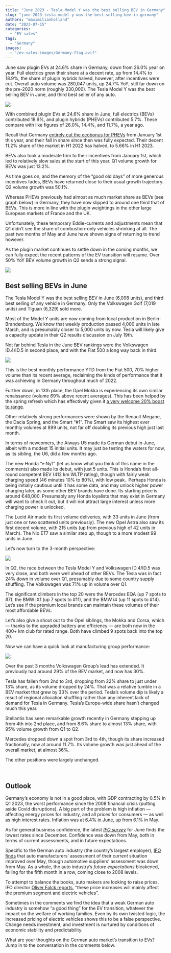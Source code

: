 ```yaml
---
title: "June 2023 - Tesla Model Y was the best selling BEV in Germany"
slug: "june-2023-tesla-model-y-was-the-best-selling-bev-in-germany"
authors: "maximilianholland"
date: "2023-07-15"
categories:
  - "EV sales"
tags:
  - "Germany"
images:
  - "/ev-sales-images/Germany-flag.avif"
---
```


June saw plugin EVs at 24.6% share in Germany, down from 26.0% year on year. Full electrics grew their share at a decent rate, up from 14.4% to 18.9%, the share of plugin hybrids halved, however, after incentives were cut. Overall auto volume was 280,047 units, up 24.7% YoY, still far down on the pre-2020 norm (roughly 330,000). The Tesla Model Y was the best selling BEV in June, and third best seller of any auto.

![](ev-sales-images/2023-06-Germany-Passenger-Auto-Registrations.avif)

With combined plugin EVs at 24.6% share in June, full electrics (BEVs) contributed 18.9%, and plugin hybrids (PHEVs) contributed 5.7%. These compare with like figures of 26.0%, 14.4%, and 11.7%, a year ago.

Recall that Germany [entirely cut the ecobonus for PHEVs](/2023/01/08/in-december-evs-took-more-than-half-of-the-german-car-market/) from January 1st this year, and their fall in share since then was fully expected. Their decent 11.2% share of the market in H1 2022 has halved, to 5.66% in H1 2023.

BEVs also took a moderate trim to their incentives from January 1st, which led to relatively slow sales at the start of this year. Q1 volume growth for BEVs was just 13.2%.

As time goes on, and the memory of the “good old days” of more generous incentives fades, BEVs have returned close to their usual growth trajectory. Q2 volume growth was 50.1%.

Whereas PHEVs previously had almost as much market share as BEVs (see graph below) in Germany, they have now slipped to around one third that of BEVs. This is more in line with the plugin weightings in the other large European markets of France and the UK.

Unfortunately, these temporary Eddie-currents and adjustments mean that Q1 didn’t see the share of combustion-only vehicles shrinking at all. The past two months of May and June have shown signs of returning to trend however.

As the plugin market continues to settle down in the coming months, we can fully expect the recent patterns of the EV transition will resume. Over 50% YoY BEV volume growth in Q2 sends a strong signal.

![](ev-sales-images/2023-06-Germany-Monthly-Powertrain-Market-Share.avif)

## Best selling BEVs in June

The Tesla Model Y was the best selling BEV in June (6,098 units), and third best selling of any vehicle in Germany. Only the Volkswagen Golf (7,019 units) and Tiguan (6,329) sold more.

Most of the Model Y units are now coming from local production in Berlin-Brandenburg. We know that weekly production passed 4,000 units in late March, and is presumably closer to 5,000 units by now. Tesla will likely give a capacity update in their Q2 results discussion on July 19th.

Not far behind Tesla in the June BEV rankings were the Volkswagen ID.4/ID.5 in second place, and with the Fiat 500 a long way back in third.

![](ev-sales-images/2023-06-Germany-BEVs.avif)

This is the best monthly performance YTD from the Fiat 500, 70% higher volume than its recent average, reclaiming the kinds of performance that it was achieving in Germany throughout much of 2022.

Further down, in 13th place, the Opel Mokka is experiencing its own similar renaissance (volume 69% above recent averages). This has been helped by the spring refresh which has effectively given it [a very welcome 20% boost to range](https://www.media.stellantis.com/em-en/opel/press/opel-mokka-electric-now-with-even-more-range).

Other relatively strong performances were shown by the Renault Megane, the Dacia Spring, and the Smart “#1”. The Smart saw its highest ever monthly volumes at 899 units, not far off doubling its previous high just last month.

In terms of newcomers, the Aiways U5 made its German debut in June, albeit with a modest 15 initial units. It may just be testing the waters for now, as its sibling, the U6, did a few months ago.

The new Honda “e:Ny1” (let us know what you think of this name in the comments) also made its debut, with just 5 units. This is Honda’s first all-round competent BEV (412 km WLTP rating), though with fairly weak charging speed (46 minutes 10% to 80%), with low peak.  Perhaps Honda is being initially cautious until it has some data, and may unlock higher power charging later, as some other BEV brands have done. Its starting price is around €48,000. Presumably any Honda loyalists that may exist in Germany will want to check it out, but it will not attract large interest unless more charging power is unlocked.

The Lucid Air made its first volume deliveries, with 33 units in June (from just one or two scattered units previously). The new Opel Astra also saw its first decent volume, with 215 units (up from previous high of 42 units in March). The Nio ET7 saw a similar step up, though to a more modest 99 units in June.

Let’s now turn to the 3-month perspective:

![](ev-sales-images/2023-06-Germany-BEVs-Trailing-Qtr.avif)

In Q2, the race between the Tesla Model Y and Volkswagen ID.4/ID.5 was very close, and both were well ahead of other BEVs. The Tesla was in fact 24% down in volume over Q1, presumably due to some country supply shuffling. The Volkswagen was 71% up in volume over Q1.

The significant climbers in the top 20 were the Mercedes EQA (up 7 spots to #7), the BMW iX1 (up 7 spots to #11), and the BMW i4 (up 11 spots to #14).  Let’s see if the premium local brands can maintain these volumes of their most affordable BEVs.

Let’s also give a shout out to the Opel siblings, the Mokka and Corsa, which — thanks to the upgraded battery and efficiency — are both now in the 400+ km club for rated range. Both have climbed 9 spots back into the top 20.

Now we can have a quick look at manufacturing group performance:

![](ev-sales-images/2023-06-Germany-BEV-Groups-Trailing-Qtr.avif)

Over the past 3 months Volkswagen Group’s lead has extended. It previously had around 29% of the BEV market, and now has 30%.

Tesla has fallen from 2nd to 3rd, dropping from 22% share to just under 13% share, as its volume dropped by 24%. That was a relative tumble in a BEV market that grew by 33% over the period. Tesla’s volume dip is likely a result of regional allocation shuffling rather than any inherent lack of demand for Tesla in Germany. Tesla’s Europe-wide share hasn’t changed much this year.

Stellantis has seen remarkable growth recently in Germany stepping up from 4th into 2nd place, and from 8.6% share to almost 13% share, with 95% volume growth from Q1 to Q2.

Mercedes dropped down a spot from 3rd to 4th, though its share increased fractionally, now at around 11.7%. Its volume growth was just ahead of the overall market, at almost 36%.

The other positions were largely unchanged.

 

## Outlook

Germany’s economy is not in a good place, with GDP contracting by 0.5% in Q1 2023, the worst performance since the 2008 financial crisis (putting aside Covid disruptions). A big part of the problem is high inflation — affecting energy prices for industry, and all prices for consumers — as well as high interest rates. Inflation was at [6.4% in June](https://tradingeconomics.com/germany/indicators), up from 6.1% in May.

As for general business confidence, the latest [_IFO survey_](https://www.ifo.de/) for June finds the lowest rates since December. Confidence was down from May, both in terms of current assessments, and in future expectations.

Specific to the German auto industry (the country’s largest employer), [IFO finds](https://www.ifo.de/en/press-release/2023-07-05/situation-much-better-german-automakers) that auto manufacturers’ assessment of their _current_ situation improved over May, though automotive suppliers’ assessment was down from May. As a whole, the auto industry’s _future expectations_ bleakened, falling for the fifth month in a row, coming close to 2008 levels.

To attempt to balance the books, auto makers are looking to raise prices, IFO director [Oliver Falck reports](https://www.ifo.de/en/press-release/2023-07-05/situation-much-better-german-automakers), “these price increases will mainly affect the premium segment and electric vehicles”.

Sometimes in the comments we find the idea that a weak German auto industry is somehow “a good thing” for the EV transition, whatever the impact on the welfare of working families. Even by its own twisted logic, the increased pricing of electric vehicles shows this to be a false perspective. Change needs investment, and investment is nurtured by conditions of economic stability and predictability.

What are your thoughts on the German auto market’s transition to EVs? Jump in to the conversation in the comments below.
